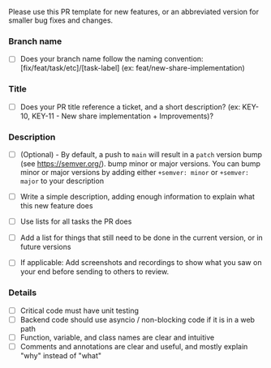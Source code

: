 Please use this PR template for new features, or an abbreviated version for smaller bug fixes and changes.

### Branch name

- [ ] Does your branch name follow the naming convention: [fix/feat/task/etc]/[task-label]
      (ex: feat/new-share-implementation)

### Title

- [ ] Does your PR title reference a ticket, and a short description?
      (ex: KEY-10, KEY-11 - New share implementation + Improvements)?

### Description

- [ ] (Optional) - By default, a push to `main` will result in a `patch` version bump (see https://semver.org/). bump minor or major versions. You can
      bump minor or major versions by adding either `+semver: minor` or `+semver: major` to your description

- [ ] Write a simple description, adding enough information to explain what this new feature does

- [ ] Use lists for all tasks the PR does

- [ ] Add a list for things that still need to be done in the current version, or in future versions

- [ ] If applicable: Add screenshots and recordings to show what you saw on your end before sending to others to review.

### Details

- [ ] Critical code must have unit testing
- [ ] Backend code should use asyncio / non-blocking code if it is in a web path
- [ ] Function, variable, and class names are clear and intuitive
- [ ] Comments and annotations are clear and useful, and mostly explain "why" instead of "what"
